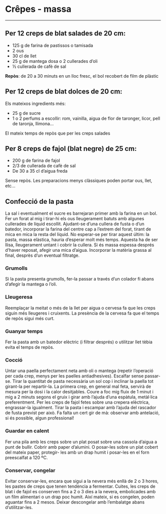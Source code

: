 # Crêpes - massa

---

## Per 12 creps de blat salades de 20 cm:

* 125 g de farina de pastissos o tamisada
* 2 ous
* 30 cl de llet
* 25 g de mantega dosa o 2 cullerades d’oli
* ½ cullerada de cafè de sal

**Repòs**: de 20 a 30 minuts en un lloc fresc, el bol recobert de film de plàstic

## Per 12 creps de blat dolces de 20 cm:

Els mateixos ingredients més:
* 25 g de sucre
* 1 o 2 perfums a escollir: rom, vainilla, aigua de flor de taronger, licor, pell de taronja, llimona...

El mateix temps de repòs que per les creps salades

## Per 8 creps de fajol (blat negre) de 25 cm:

* 200 g de farina de fajol
* 2/3 de cullerada de cafè de sal
* De 30 a 35 cl d’aigua freda

Sense repòs. Les preparacions menys clàssiques poden portar ous, llet, etc...

## Confecció de la pasta

La sal i eventualment el sucre es barrejaran primer amb la farina en un bol. Fer un forat al mig i tirar-hi els ous lleugerament batuts amb algunes cullerades de líquid escollit. Ajudant-se d’una cullera de fusta o d’un batedor, incorporar la farina del centre cap a l’extrem del forat, tirant de mica en mica la resta del líquid. No esperar-se per tirar aquest últim: la pasta, massa elàstica, hauria d’esperar molt més temps. Aquesta ha de ser llisa, lleugerament untant i cobrir la cullera. Si és massa espessa després d’haver reposat, afegir una mica d’aigua. Incorporar la matèria grassa al final, desprès d’un eventual filtratge.

### Grumolls

Si la pasta presenta grumolls, fer-la passar a través d’un colador fi abans d’afegir la mantega o l’oli.

### Lleugeresa

Reemplaçar la meitat o més de la llet per aigua o cervesa fa que les creps siguin més lleugeres i cruixents. La presència de la cervesa fa que el temps de repòs sigui més curt.

### Guanyar temps

Fer la pasta amb un batedor elèctric (i filtrar després) o utilitzar llet tèbia evita el temps de repòs.

### Cocció

Untar una paella perfectament neta amb oli o mantega (repetir l’operació per cada crep, menys per les paelles antiadhesives). Escalfar sense passar-se. Tirar la quantitat de pasta necessària un sol cop i inclinar la paella tot girant-la per repartir-la. La primera crep, en general mal feta, servirà de mesura per la dosi i la calor desitjables. Coure a foc mig fluix de 1 minut i mig a 2 minuts segons el gruix i girar amb l’ajuda d’una espàtula, metàl·lica preferentment. Per les creps de fajol fetes sobre una crepera elèctrica, engrassar-la igualment. Tirar la pasta i escampar amb l’ajuda del rascador de fusta previst per això. Fa falta un cert gir de mà: observar amb antelació, si és possible, algun professional!

### Guardar en calent

Fer una pila amb les creps sobre un plat posat sobre una cassola d’aigua a punt de bullir. Cobrir amb paper d’alumini. O posar-les sobre un plat cobert del mateix paper, protegir-
les amb un drap humit i posar-les en el forn preescalfat a 120 ºC.

### Conservar, congelar

Evitar conservar-les, encara que sigui a la nevera més enllà de 2 o 3 hores, les pastes de creps que tenen tendència a fermentar. Cuites, les creps de blat i de fajol es conserven fins a 2 o 3 dies a la nevera, embolicades amb un film alimentari o un drap poc humit. Així mateix, si es congelen, poden aguantar fins a 2 mesos. Deixar descongelar amb l’embalatge abans d’utilitzar-les.
